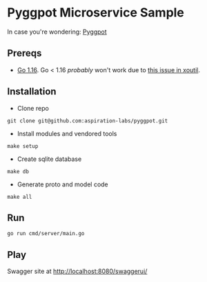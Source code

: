 # Pyggpot Microservice Sample

In case you're wondering: [Pyggpot](https://bahoukas.com/pygg-pots-to-piggy-banks/)

## Prereqs

- [Go 1.16](https://golang.org/doc/install). Go < 1.16 _probably_ won't work due to [this issue in xoutil](https://github.com/xo/xo/issues/242).

## Installation

- Clone repo

```$bash
git clone git@github.com:aspiration-labs/pyggpot.git
```

- Install modules and vendored tools

```$bash
make setup
```

- Create sqlite database

```$bash
make db
```

- Generate proto and model code

```$bash
make all
```

## Run

```$bash
go run cmd/server/main.go
```

## Play

Swagger site at [http://localhost:8080/swaggerui/](http://localhost:8080/swaggerui/)
